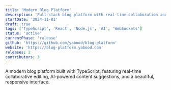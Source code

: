 ```yaml
---
title: 'Modern Blog Platform'
description: 'Full-stack blog platform with real-time collaboration and AI-powered content suggestions'
startDate: '2024-11-01'
draft: true
tags: ['TypeScript', 'React', 'Node.js', 'AI', 'WebSockets']
status: 'active'
currentPhase: 'release'
github: 'https://github.com/yabood/blog-platform'
website: 'https://blog-platform.yabood.com'
releases: 2
contributors: 3
---
```


A modern blog platform built with TypeScript, featuring real-time collaborative editing, AI-powered content suggestions, and a beautiful, responsive interface.
